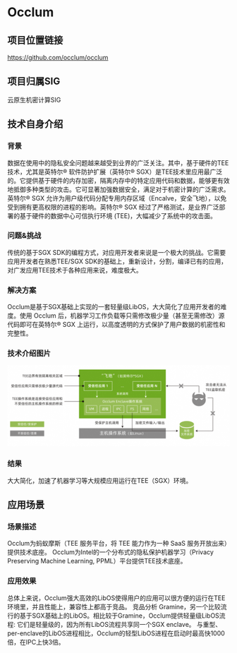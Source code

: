 # Occlum

## 项目位置链接

https://github.com/occlum/occlum

## 项目归属SIG

云原生机密计算SIG

## 技术自身介绍

### 背景

数据在使用中的隐私安全问题越来越受到业界的广泛关注。其中，基于硬件的TEE技术，尤其是英特尔® 软件防护扩展（英特尔® SGX）是TEE技术里应用最广泛的。它提供基于硬件的内存加密，隔离内存中的特定应用代码和数据，能够更有效地抵御多种类型的攻击。它可显著加强数据安全，满足对于机密计算的广泛需求。英特尔® SGX 允许为用户级代码分配专用内存区域（Encalve，安全飞地），以免受到拥有更高权限的进程的影响。英特尔® SGX 经过了严格测试，是业界广泛部署的基于硬件的数据中心可信执行环境 (TEE)，大幅减少了系统中的攻击面。

### 问题&挑战
传统的基于SGX SDK的编程方式，对应用开发者来说是一个极大的挑战。它需要应用开发者在熟悉TEE/SGX SDK的基础上，重新设计，分割，编译已有的应用，对广发应用TEE技术于各种应用来说，难度极大。 

### 解决方案

Occlum是基于SGX基础上实现的一套轻量级LibOS，大大简化了应用开发者的难度。使用 Occlum 后，机器学习工作负载等只需修改极少量（甚至无需修改）源代码即可在英特尔® SGX 上运行，以高度透明的方式保护了用户数据的机密性和完整性。

### 技术介绍图片

![image.png](materials/imgs/occlum.png)

### 结果

大大简化，加速了机器学习等大规模应用运行在TEE（SGX）环境。

## 应用场景

### 场景描述

Occlum为蚂蚁摩斯（TEE 服务平台，将 TEE 能力作为一种 SaaS 服务开放出来）提供技术底座。
Occlum为Intel的一个分布式的隐私保护机器学习（Privacy Preserving Machine Learning, PPML）平台提供TEE技术底座。

### 应用效果

总体上来说，Occlum强大高效的LibOS使得用户的应用可以很方便的运行在TEE环境里，并且性能上，兼容性上都高于竞品。
竞品分析
Gramine，另一个比较流行的基于SGX基础上的LibOS。相比较于Gramine，Occlum提供轻量级LibOS流程: 它们是轻量级的，因为所有LibOS流程共享同一个SGX enclave。 与重型、per-enclave的LibOS进程相比，Occlum的轻型LibOS进程在启动时最高快1000倍，在IPC上快3倍。
